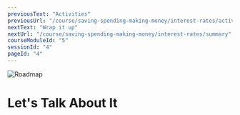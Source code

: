 ```yaml
---
previousText: "Activities"
previousUrl: "/course/saving-spending-making-money/interest-rates/activities"
nextText: "Wrap it up"
nextUrl: "/course/saving-spending-making-money/interest-rates/summary"
courseModuleId: "5"
sessionId: "4"
pageId: "4"
---
```



![Roadmap](/assets/img/lets-talk-about-it.png)
# Let's Talk About It

